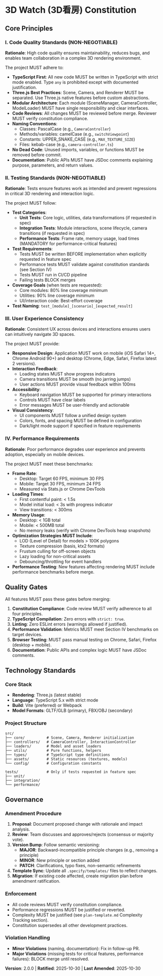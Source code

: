 <!--
Sync Impact Report:
Version Change: 1.0.0 → 2.0.0
Modified Principles:
  - I. "Three.js 架构优先" → "Code Quality Standards (NON-NEGOTIABLE)"
  - II. "模块化设计" → "Testing Standards (NON-NEGOTIABLE)"
  - III. "视角切换系统" → "User Experience Consistency"
  - IV. "性能优化" → "Performance Requirements"
  - V. "用户体验" → (removed, merged into III)
Added Sections:
  - "Testing Standards" as core principle II
  - "Quality Gates" section
  - Detailed amendment procedure in Governance
Removed Sections:
  - Original principle V merged into III
  - "开发规范" restructured into principles
Templates Status:
  ✅ plan-template.md - Constitution Check section aligns with new principles
  ✅ spec-template.md - Requirements section aligns with testing standards
  ✅ tasks-template.md - Task organization supports test-first workflow
Follow-up TODOs:
  - None - all placeholders filled
-->

# 3D Watch (3D看房) Constitution

## Core Principles

### I. Code Quality Standards (NON-NEGOTIABLE)

**Rationale**: High code quality ensures maintainability, reduces bugs, and enables team collaboration in a complex 3D rendering environment.

The project MUST adhere to:

- **TypeScript First**: All new code MUST be written in TypeScript with strict mode enabled. Type `any` is prohibited except with documented justification.
- **Three.js Best Practices**: Scene, Camera, and Renderer MUST be separated. Use Three.js native features before custom abstractions.
- **Modular Architecture**: Each module (SceneManager, CameraController, ModelLoader) MUST have single responsibility and clear interfaces.
- **Code Reviews**: All changes MUST be reviewed before merge. Reviewer MUST verify constitution compliance.
- **Naming Conventions**:
  - Classes: PascalCase (e.g., `CameraController`)
  - Methods/variables: camelCase (e.g., `switchViewpoint`)
  - Constants: UPPER_SNAKE_CASE (e.g., `MAX_TEXTURE_SIZE`)
  - Files: kebab-case (e.g., `camera-controller.ts`)
- **No Dead Code**: Unused imports, variables, or functions MUST be removed before commit.
- **Documentation**: Public APIs MUST have JSDoc comments explaining purpose, parameters, and return values.

### II. Testing Standards (NON-NEGOTIABLE)

**Rationale**: Tests ensure features work as intended and prevent regressions in critical 3D rendering and interaction logic.

The project MUST follow:

- **Test Categories**:
  - **Unit Tests**: Core logic, utilities, data transformations (if requested in spec)
  - **Integration Tests**: Module interactions, scene lifecycle, camera transitions (if requested in spec)
  - **Performance Tests**: Frame rate, memory usage, load times (MANDATORY for performance-critical features)
- **Test Requirements**:
  - Tests MUST be written BEFORE implementation when explicitly requested in feature spec
  - Performance tests MUST validate against constitution standards (see Section IV)
  - Tests MUST run in CI/CD pipeline
  - Failing tests BLOCK merges
- **Coverage Goals** (when tests are requested):
  - Core modules: 80% line coverage minimum
  - Utilities: 90% line coverage minimum
  - UI/interaction code: Best-effort coverage
- **Test Naming**: `test_[module]_[scenario]_[expected_result]`

### III. User Experience Consistency

**Rationale**: Consistent UX across devices and interactions ensures users can intuitively navigate 3D spaces.

The project MUST provide:

- **Responsive Design**: Application MUST work on mobile (iOS Safari 14+, Chrome Android 90+) and desktop (Chrome, Edge, Safari, Firefox latest 2 versions).
- **Interaction Feedback**:
  - Loading states MUST show progress indicators
  - Camera transitions MUST be smooth (no jarring jumps)
  - User actions MUST provide visual feedback within 100ms
- **Accessibility**:
  - Keyboard navigation MUST be supported for primary interactions
  - Controls MUST have clear labels
  - Error messages MUST be user-friendly and actionable
- **Visual Consistency**:
  - UI components MUST follow a unified design system
  - Colors, fonts, and spacing MUST be defined in configuration
  - Dark/light mode support if specified in feature requirements

### IV. Performance Requirements

**Rationale**: Poor performance degrades user experience and prevents adoption, especially on mobile devices.

The project MUST meet these benchmarks:

- **Frame Rate**:
  - Desktop: Target 60 FPS, minimum 30 FPS
  - Mobile: Target 30 FPS, minimum 24 FPS
  - Measured via Stats.js or Chrome DevTools
- **Loading Times**:
  - First contentful paint: < 1.5s
  - Model initial load: < 3s with progress indicator
  - View transitions: < 300ms
- **Memory Usage**:
  - Desktop: < 1GB total
  - Mobile: < 500MB total
  - No memory leaks (verify with Chrome DevTools heap snapshots)
- **Optimization Strategies MUST Include**:
  - LOD (Level of Detail) for models > 100K polygons
  - Texture compression (basis, ktx2 formats)
  - Frustum culling for off-screen objects
  - Lazy loading for non-critical assets
  - Debouncing/throttling for event handlers
- **Performance Testing**: New features affecting rendering MUST include performance benchmarks before merge.

## Quality Gates

All features MUST pass these gates before merging:

1. **Constitution Compliance**: Code review MUST verify adherence to all four principles.
2. **TypeScript Compilation**: Zero errors with `strict: true`.
3. **Linting**: Zero ESLint errors (warnings allowed if justified).
4. **Performance Validation**: Metrics MUST meet Section IV benchmarks on target devices.
5. **Browser Testing**: MUST pass manual testing on Chrome, Safari, Firefox (desktop + mobile).
6. **Documentation**: Public APIs and complex logic MUST have JSDoc comments.

## Technology Standards

### Core Stack

- **Rendering**: Three.js (latest stable)
- **Language**: TypeScript 5.x with strict mode
- **Build**: Vite (preferred) or Webpack
- **Model Formats**: GLTF/GLB (primary), FBX/OBJ (secondary)

### Project Structure

```
src/
├── core/          # Scene, Camera, Renderer initialization
├── controllers/   # CameraController, InteractionController
├── loaders/       # Model and asset loaders
├── utils/         # Pure functions, helpers
├── types/         # TypeScript type definitions
├── assets/        # Static resources (textures, models)
└── config/        # Configuration constants

tests/             # Only if tests requested in feature spec
├── unit/
├── integration/
└── performance/
```

## Governance

### Amendment Procedure

1. **Proposal**: Document proposed change with rationale and impact analysis.
2. **Review**: Team discusses and approves/rejects (consensus or majority vote).
3. **Version Bump**: Follow semantic versioning:
   - **MAJOR**: Backward-incompatible principle changes (e.g., removing a principle)
   - **MINOR**: New principle or section added
   - **PATCH**: Clarifications, typo fixes, non-semantic refinements
4. **Template Sync**: Update all `.specify/templates/` files to reflect changes.
5. **Migration**: If existing code affected, create migration plan before amendment ratification.

### Enforcement

- All code reviews MUST verify constitution compliance.
- Performance regressions MUST be justified or reverted.
- Complexity MUST be justified (see `plan-template.md` Complexity Tracking section).
- Constitution supersedes all other development practices.

### Violation Handling

- **Minor Violations** (naming, documentation): Fix in follow-up PR.
- **Major Violations** (missing tests for critical features, performance failures): BLOCK merge until resolved.

**Version**: 2.0.0 | **Ratified**: 2025-10-30 | **Last Amended**: 2025-10-30
